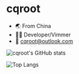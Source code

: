 # cqroot

- 🌏 From China
- 🐱‍👤 Developer/Vimmer
- 📧 cqroot@outlook.com

![cqroot's GitHub stats](https://github-readme-stats.vercel.app/api?username=cqroot&show_icons=true&theme=radical)

![Top Langs](https://github-readme-stats.vercel.app/api/top-langs/?username=cqroot&layout=compact&theme=radical)
